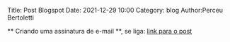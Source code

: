 Title: Post Blogspot
Date: 2021-12-29 10:00
Category: blog
Author:Perceu Bertoletti

** Criando uma assinatura de e-mail **,
se liga: 
[link para o post](https://perceubertoletti.blogspot.com/2021/12/criando-uma-assinatura-de-e-mail.html)